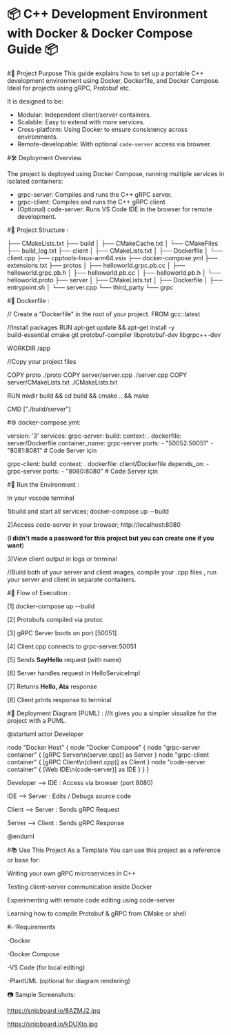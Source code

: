 # 📦 C++ Development Environment with Docker & Docker Compose Guide 📦


#🧩 Project Purpose
This guide explains how to set up a portable C++ development environment using Docker, Dockerfile, and
Docker Compose. Ideal for projects using gRPC, Protobuf etc.

It is designed to be:
- Modular: Independent client/server containers.
- Scalable: Easy to extend with more services.
- Cross-platform: Using Docker to ensure consistency across environments.
- Remote-developable: With optional `code-server` access via browser.

#🛠️ Deployment Overview

The project is deployed using Docker Compose, running multiple services in isolated containers:

- grpc-server: Compiles and runs the C++ gRPC server.
- grpc-client: Compiles and runs the C++ gRPC client.
- (Optional) code-server: Runs VS Code IDE in the browser for remote development.


#📁 Project Structure :

├── CMakeLists.txt
├── build
│   ├── CMakeCache.txt
│   └── CMakeFiles
├── build_log.txt
├── client
│   ├── CMakeLists.txt
│   ├── Dockerfile
│   └── client.cpp
├── cpptools-linux-arm64.vsix
├── docker-compose.yml
├── extensions.txt
├── protos
│   ├── helloworld.grpc.pb.cc
│   ├── helloworld.grpc.pb.h
│   ├── helloworld.pb.cc
│   ├── helloworld.pb.h
│   └── helloworld.proto
├── server
│   ├── CMakeLists.txt
│   ├── Dockerfile
│   ├── entrypoint.sh
│   └── server.cpp
└── third_party
    └── grpc

#🐋 Dockerfile :

// Create a "Dockerfile" in the root of your project.
FROM gcc::latest

//Install packages
RUN apt-get update && apt-get install -y \
    build-essential cmake git protobuf-compiler libprotobuf-dev libgrpc++-dev

WORKDIR /app

//Copy your project files

COPY proto ./proto
COPY server/server.cpp ./server.cpp
COPY server/CMakeLists.txt ./CMakeLists.txt

RUN mkdir build && cd build && cmake .. && make

CMD ["./build/server"]

#⚙️ docker-compose.yml:

version: '3'
services:
  grpc-server:
    build:
      context: .
      dockerfile: server/Dockerfile
    container_name: grpc-server
    ports:
      - "50052:50051"
      - "8081:8081"  # Code Server için

  grpc-client:
    build:
      context: .
      dockerfile: client/Dockerfile
    depends_on:
      - grpc-server
    ports:
      - "8080:8080"  # Code Server için


#🚀 Run the Environment :

In your vscode terminal 

1)build and start all services;
docker-compose up --build

2)Access code-server in your browser;
http://localhost:8080

(**I didn't made a password for this project but you can create one if you want**)

3)View client output in logs or terminal


//Build both of your server and client images, compile your .cpp files
 , run your server and client in separate containers.

#📌 Flow of Execution :

[1] docker-compose up --build

[2] Protobufs compiled via protoc
    
[3] gRPC Server boots on port [50051]
    
[4] Client.cpp connects to grpc-server:50051
    
[5] Sends **SayHello** request (with name)
    
[6] Server handles request in HelloServiceImpl
    
[7] Returns **Hello, Ata** response
    
[8] Client prints response to terminal

#🎨 Deployment Diagram (PUML) :
//It gives you a simpler visualize for the project with a PUML.

@startuml
actor Developer

node "Docker Host" {
    node "Docker Compose" {
        node "grpc-server container" {
            [gRPC Server\n(server.cpp)] as Server
        }
        node "grpc-client container" {
            [gRPC Client\n(client.cpp)] as Client
        }
        node "code-server container" {
            [Web IDE\n(code-server)] as IDE
        }
    }
}

Developer --> IDE : Access via browser (port 8080)

IDE --> Server : Edits / Debugs source code

Client --> Server : Sends gRPC Request

Server --> Client : Sends gRPC Response

@enduml

#📚 Use This Project As a Template
You can use this project as a reference or base for:

Writing your own gRPC microservices in C++

Testing client-server communication inside Docker

Experimenting with remote code editing using code-server

Learning how to compile Protobuf & gRPC from CMake or shell

#✅Requirements

-Docker

-Docker Compose

-VS Code (for local editing)

-PlantUML (optional for diagram rendering)

📷 Sample Screenshots:

https://snipboard.io/8AZMJ2.jpg

https://snipboard.io/kDUXto.jpg


